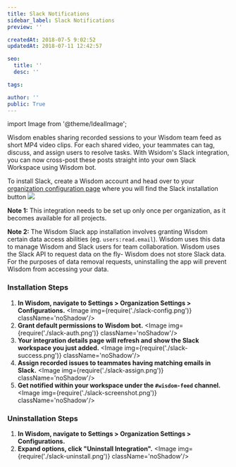 ```yaml
---
title: Slack Notifications
sidebar_label: Slack Notifications
preview: ''

createdAt: 2018-07-5 9:02:52
updatedAt: 2018-07-11 12:42:57

seo:
  title: ''
  desc: ''

tags:

author: ''
public: True
---
```


import Image from '@theme/IdealImage';


Wisdom enables sharing recorded sessions to your Wisdom team feed as short MP4 video clips. For each shared video, your teammates can tag, discuss, and assign users to resolve tasks. With Wsidom's Slack integration, you can now cross-post these posts straight into your own Slack Workspace using Wisdom bot. 


To install Slack, create a Wisdom account and head over to your [organization configuration page](https://app.getwisdom.io/org/~/configs/info) where you will find the Slack installation button <a href='https://app.getwisdom.io/org/~/configs/info' target='blank' rel='noopener nofollow noreferrer'><img src='https://platform.slack-edge.com/img/add_to_slack@2x.png' className='inlineMini'/></a>

**Note 1:** This integration needs to be set up only once per organization, as it becomes available for all projects.

**Note 2:** The Wisdom Slack app installation involves granting Wisdom certain data access abilities (eg. `users:read.email`). Wisdom uses this data to manage Wisdom and Slack users for team collaboration. Wisdom uses the Slack API to request data on the fly- Wisdom does not store Slack data. For the purposes of data removal requests, uninstalling the app will prevent Wisdom from accessing your data.


### Installation Steps

1. **In Wisdom, navigate to Settings > Organization Settings > Configurations.** <Image img={require('./slack-config.png')} className='noShadow'/><br/>
2. **Grant default permissions to Wisdom bot.** <Image img={require('./slack-auth.png')} className='noShadow'/><br/>
3. **Your integration details page will refresh and show the Slack workspace you just added.** <Image img={require('./slack-success.png')} className='noShadow'/><br/>
4. **Assign recorded issues to teammates having matching emails in Slack.** <Image img={require('./slack-assign.png')} className='noShadow'/><br/>
5. **Get notified within your workspace under the `#wisdom-feed` channel.** <Image img={require('./slack-screenshot.png')} className='noShadow'/><br/>


### Uninstallation Steps

1. **In Wisdom, navigate to Settings > Organization Settings > Configurations.** 
2. **Expand options, click "Uninstall Integration".** <Image img={require('./slack-uninstall.png')} className='noShadow'/>


